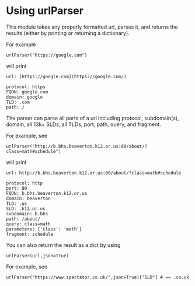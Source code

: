 # Using urlParser
This module takes any properly formatted url, parses it, and returns the results (either by printing or returning a dictionary).

For example

```urlParser("https://google.com")```

will print

```
url: [https://google.com](https://google.com/)

protocol: https
FQDN: google.com
domain: google
TLD: .com
path: /
```

The parser can parse all parts of a url including protocol, subdomain(s), domain, all 13k+ SLDs, all TLDs, port, path, query, and fragment. 

For example, see

```
urlParser("http://b.bhs.beaverton.k12.or.us:80/about/?class=math#schedule")
```

will print

```
url: http://b.bhs.beaverton.k12.or.us:80/about/?class=math#schedule

protocol: http
port: 80
FQDN: b.bhs.beaverton.k12.or.us
domain: beaverton
TLD: .us
SLD: .k12.or.us
subdomain: b.bhs
path: /about/
query: class=math
parameters: {'class': 'math'}
fragment: schedule
```

You can also return the result as a dict by using 

```
urlParser(url,json=True)
```

For example, see

```
urlParser("https://www.spectator.co.uk/",json=True)["SLD"] # == .co.uk
```
